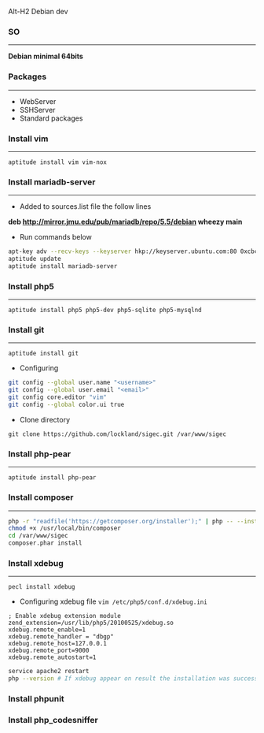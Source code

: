 Alt-H2 Debian dev

### SO
----------------------------------------------------------------------------------------------------
**Debian minimal 64bits**

### Packages
----------------------------------------------------------------------------------------------------
* WebServer
* SSHServer
* Standard packages


### Install vim
----------------------------------------------------------------------------------------------------
`aptitude install vim vim-nox`


### Install mariadb-server
----------------------------------------------------------------------------------------------------
* Added to sources.list file the follow lines

**deb http://mirror.jmu.edu/pub/mariadb/repo/5.5/debian wheezy main**

* Run commands below
```bash
apt-key adv --recv-keys --keyserver hkp://keyserver.ubuntu.com:80 0xcbcb082a1bb943db
aptitude update
aptitude install mariadb-server 
```

### Install php5
----------------------------------------------------------------------------------------------------
`aptitude install php5 php5-dev php5-sqlite php5-mysqlnd`

### Install git
----------------------------------------------------------------------------------------------------
`aptitude install git`

* Configuring

```bash
git config --global user.name "<username>"
git config --global user.email "<email>"
git config core.editor "vim"
git config --global color.ui true
```

* Clone directory

`git clone https://github.com/lockland/sigec.git /var/www/sigec`

### Install php-pear
----------------------------------------------------------------------------------------------------
`aptitude install php-pear`

### Install composer
----------------------------------------------------------------------------------------------------
```bash
php -r "readfile('https://getcomposer.org/installer');" | php -- --install-dir=/usr/local/bin/
chmod +x /usr/local/bin/composer
cd /var/www/sigec
composer.phar install
```

### Install xdebug
----------------------------------------------------------------------------------------------------
`pecl install xdebug`
 
* Configuring xdebug file
`vim /etc/php5/conf.d/xdebug.ini`

```vimL
; Enable xdebug extension module
zend_extension=/usr/lib/php5/20100525/xdebug.so
xdebug.remote_enable=1
xdebug.remote_handler = "dbgp"
xdebug.remote_host=127.0.0.1
xdebug.remote_port=9000
xdebug.remote_autostart=1
```

```bash
service apache2 restart
php --version # If xdebug appear on result the installation was success
```

### Install phpunit

### Install php_codesniffer
